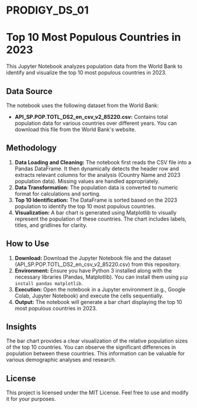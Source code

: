 # PRODIGY_DS_01
# Top 10 Most Populous Countries in 2023

This Jupyter Notebook analyzes population data from the World Bank to identify and visualize the top 10 most populous countries in 2023.

## Data Source

The notebook uses the following dataset from the World Bank:

* **API_SP.POP.TOTL_DS2_en_csv_v2_85220.csv:** Contains total population data for various countries over different years. You can download this file from the World Bank's website.

## Methodology

1. **Data Loading and Cleaning:** The notebook first reads the CSV file into a Pandas DataFrame. It then dynamically detects the header row and extracts relevant columns for the analysis (Country Name and 2023 population data). Missing values are handled appropriately.
2. **Data Transformation:** The population data is converted to numeric format for calculations and sorting.
3. **Top 10 Identification:** The DataFrame is sorted based on the 2023 population to identify the top 10 most populous countries.
4. **Visualization:** A bar chart is generated using Matplotlib to visually represent the population of these countries. The chart includes labels, titles, and gridlines for clarity.

## How to Use

1. **Download:** Download the Jupyter Notebook file and the dataset (API_SP.POP.TOTL_DS2_en_csv_v2_85220.csv) from this repository.
2. **Environment:** Ensure you have Python 3 installed along with the necessary libraries (Pandas, Matplotlib). You can install them using `pip install pandas matplotlib`.
3. **Execution:** Open the notebook in a Jupyter environment (e.g., Google Colab, Jupyter Notebook) and execute the cells sequentially.
4. **Output:** The notebook will generate a bar chart displaying the top 10 most populous countries in 2023.

## Insights

The bar chart provides a clear visualization of the relative population sizes of the top 10 countries. You can observe the significant differences in population between these countries. This information can be valuable for various demographic analyses and research.

## License

This project is licensed under the MIT License. Feel free to use and modify it for your purposes.
